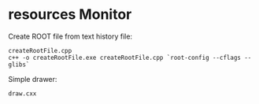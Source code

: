 # resources Monitor

Create ROOT file from text history file:

    createRootFile.cpp
    c++ -o createRootFile.exe createRootFile.cpp `root-config --cflags --glibs`
    
Simple drawer:

    draw.cxx